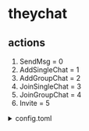 # theychat

## actions
1. SendMsg = 0
2. AddSingleChat = 1
3. AddGroupChat = 2
4. JoinSingleChat = 3
5. JoinGroupChat = 4
6. Invite = 5

<details>
<summary>config.toml</summary>

**放在根目录下**

```
[detail]
page_size = 5
single_chat_cap = 2
group_chat_cap = 500
[redis]
host = "127.0.0.1"
port = "6379"
db = 0
[mysql]
user = "debian-sys-maint"
password = "9nVW7LM3BXm7mFZ9"
host = "localhost"
port = "3306"
dns = "debian-sys-maint:9nVW7LM3BXm7mFZ9@tcp(localhost:3306)/theychat?charset=utf8mb4&parseTime=True&loc=Local"
[token]
secret_key = "cgynbnbznb"
effect_time = 7200000000000
```

</details>